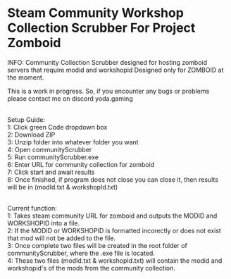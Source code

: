 # Steam Community Workshop Collection Scrubber For Project Zomboid

INFO: Community Collection Scrubber designed for hosting zomboid servers that require modid and workshopid
Designed only for ZOMBOID at the moment.
<br>

This is a work in progress. So, if you encounter any bugs or problems please contact me on discord
yoda.gaming

<br>
Setup Guide: <br>
1: Click green Code dropdown box <br>
2: Download ZIP <br>
3: Unzip folder into whatever folder you want <br>
4: Open communityScrubber <br>
5: Run communityScrubber.exe <br>
6: Enter URL for community collection for zomboid <br>
7: Click start and await results <br>
8: Once finished, if program does not close you can close it, then results will be in (modId.txt & workshopId.txt)<br><br>

Current function:<br>
1: Takes steam community URL for zomboid and outputs the MODID and WORKSHOPID into a file.<br>
2: If the MODID or WORKSHOPID is formatted incorectly or does not exist that mod will not be added to the file.<br>
3: Once complete two files will be created in the root folder of communityScrubber, where the .exe file is located.<br>
4: These two files (modId.txt & workshopId.txt) will contain the modid and workshopid's of the mods from the community collection.<br>
